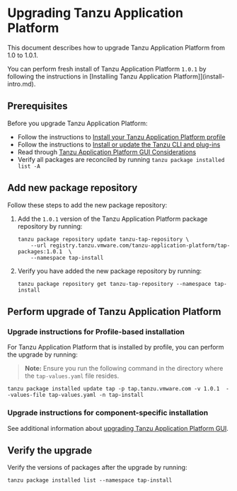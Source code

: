 # Upgrading Tanzu Application Platform

This document describes how to upgrade Tanzu Application Platform from 1.0 to 1.0.1.

You can perform fresh install of Tanzu Application Platform `1.0.1` by following the instructions in [Installing Tanzu Application Platform]](install-intro.md).

## <a id='prereqs'></a>Prerequisites

Before you upgrade Tanzu Application Platform:

- Follow the instructions to [Install your Tanzu Application Platform profile](install.md#install-profile)
- Follow the instructions to [Install or update the Tanzu CLI and plug-ins](install-general.md#cli-and-plugin)
- Read through [Tanzu Application Platform GUI Considerations](tap-gui/upgrades.md#considerations)
- Verify all packages are reconciled by running `tanzu package installed list -A`

## Add new package repository

Follow these steps to add the new package repository:

1. Add the `1.0.1` version of the Tanzu Application Platform package repository by running:

    ```
    tanzu package repository update tanzu-tap-repository \
        --url registry.tanzu.vmware.com/tanzu-application-platform/tap-packages:1.0.1  \
        --namespace tap-install
    ```

1. Verify you have added the new package repository by running:

    ```
    tanzu package repository get tanzu-tap-repository --namespace tap-install
    ```

## Perform upgrade of Tanzu Application Platform

### Upgrade instructions for Profile-based installation

For Tanzu Application Platform that is installed by profile, you can perform the upgrade by running:

>**Note:** Ensure you run the following command in the directory where the `tap-values.yaml` file resides.

```
tanzu package installed update tap -p tap.tanzu.vmware.com -v 1.0.1  --values-file tap-values.yaml -n tap-install
```

### Upgrade instructions for component-specific installation

See additional information about [upgrading Tanzu Application Platform GUI](tap-gui/upgrades.html).

## Verify the upgrade

Verify the versions of packages after the upgrade by running:

```
tanzu package installed list --namespace tap-install
```
